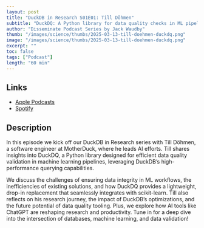```yaml
---
layout: post
title: "DuckDB in Research S01E01: Till Döhmen"
subtitle: "DuckDQ: A Python library for data quality checks in ML pipelines"
author: "Disseminate Podcast Series by Jack Waudby"
thumb: "/images/science/thumbs/2025-03-13-till-doehmen-duckdq.png"
image: "/images/science/thumbs/2025-03-13-till-doehmen-duckdq.png"
excerpt: ""
toc: false
tags: ["Podcast"]
length: "60 min"
---
```


## Links

* [Apple Podcasts](https://podcasts.apple.com/us/podcast/till-d%C3%B6hmen-duckdq-a-python-library-for-data/id1631350873?i=1000699017342)
* [Spotify](https://open.spotify.com/episode/2a0bqjunF1FGaFp7w3NH7b)

## Description

In this episode we kick off our DuckDB in Research series with Till Döhmen, a software engineer at MotherDuck, where he leads AI efforts. Till shares insights into DuckDQ, a Python library designed for efficient data quality validation in machine learning pipelines, leveraging DuckDB’s high-performance querying capabilities.

We discuss the challenges of ensuring data integrity in ML workflows, the inefficiencies of existing solutions, and how DuckDQ provides a lightweight, drop-in replacement that seamlessly integrates with scikit-learn. Till also reflects on his research journey, the impact of DuckDB’s optimizations, and the future potential of data quality tooling. Plus, we explore how AI tools like ChatGPT are reshaping research and productivity. Tune in for a deep dive into the intersection of databases, machine learning, and data validation!
